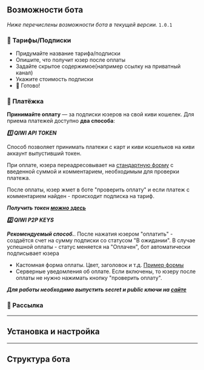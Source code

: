 ## Возможности бота <a name="Features"></a>
*Ниже перечислены возможности бота в текущей версии.* 
`1.0.1`

### 🔑 Тарифы/Подписки <a name="Subs"></a>

- Придумайте название тарифа/подписки
- Опишите, что получит юзер после оплаты
- Задайте скрытое содержимое(например ссылку на приватный канал)
- Укажите стоимость подписки
- 👏 Готово!

### 🧮 Платёжка <a name="Merchant"></a>

**Принимайте оплату** — за подписки юзеров на свой киви кошелек.
Для приема платежей доступно **два способа**:

***1️⃣ QIWI API TOKEN***

Способ позволяет принимать платежи с карт и киви кошельков на киви аккаунт выпустивший токен.

При оплате, юзера переадресовывает на [стандартную форму](https://qiwi.com/payment/form/99) с введенной суммой и комментарием, необходимым для проверки платежа.

После оплаты, юзер жмет в боте "проверить оплату" и если платеж с комментарием найден - происходит подписка на тариф.

***Получить токен [можно здесь](https://qiwi.com/api)***


***2️⃣ QIWI P2P KEYS***

***Рекомендуемый способ.***. После нажатия юзером "оплатить" - создаётся счет на сумму подписки со статусом "В ожидании". В случае успешной оплаты - статус меняется на "Оплачен", бот автоматически подписывает юзера

* Кастомная форма оплаты. Цвет, заголовок и т.д.
  [Пример формы](https://my.qiwi.com/Venyamyn-ChPi4jPOSMc)
* Серверные уведомления об оплате. 
  Если включены, то юзеру после оплаты не нужно нажимать кнопку "проверить оплату".

***Для работы необходимо выпустить secret и public ключи на [сайте](https://p2p.qiwi.com)***


### 📯 Рассылка <a name="Mail"></a>

---
## Установка и настройка <a name="GettingStarted"></a>
--- 
## Структура бота <a name="Scelet"></a>
